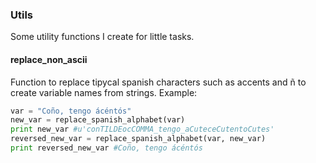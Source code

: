 ### Utils

Some utility functions I create for little tasks.

#### replace_non_ascii

Function to replace tipycal spanish characters such as accents and ñ to create variable names from strings.
Example:

```python
var = "Coño, tengo ácéntós"
new_var = replace_spanish_alphabet(var)
print new_var #u'conTILDEocCOMMA_tengo_aCuteceCutentoCutes'
reversed_new_var = replace_spanish_alphabet(var, new_var)
print reversed_new_var #Coño, tengo ácéntós
```